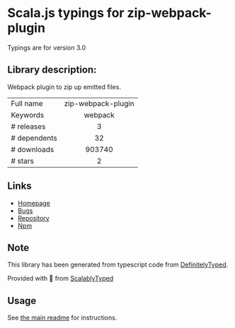 
# Scala.js typings for zip-webpack-plugin

Typings are for version 3.0

## Library description:
Webpack plugin to zip up emitted files.

|                    |                 |
| ------------------ | :-------------: |
| Full name          | zip-webpack-plugin |
| Keywords           | webpack |
| # releases         | 3 |
| # dependents       | 32 |
| # downloads        | 903740 |
| # stars            | 2 |

## Links
- [Homepage](https://github.com/erikdesjardins/zip-webpack-plugin#readme)
- [Bugs](https://github.com/erikdesjardins/zip-webpack-plugin/issues)
- [Repository](https://github.com/erikdesjardins/zip-webpack-plugin)
- [Npm](https://www.npmjs.com/package/zip-webpack-plugin)
    


## Note
This library has been generated from typescript code from [DefinitelyTyped](https://definitelytyped.org).

Provided with :purple_heart: from [ScalablyTyped](https://github.com/oyvindberg/ScalablyTyped)

## Usage
See [the main readme](../../readme.md) for instructions.


